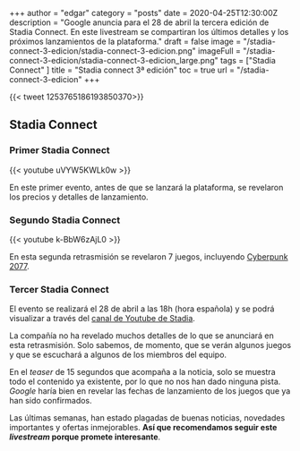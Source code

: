 +++
author = "edgar"
category = "posts"
date = 2020-04-25T12:30:00Z
description = "Google anuncia para el 28 de abril la tercera edición de Stadia Connect. En este livestream se compartiran los últimos detalles y los próximos lanzamientos de la plataforma."
draft = false
image = "/stadia-connect-3-edicion/stadia-connect-3-edicion.png"
imageFull = "/stadia-connect-3-edicion/stadia-connect-3-edicion_large.png"
tags = ["Stadia Connect" ]
title = "Stadia connect 3ª edición"
toc = true
url = "/stadia-connect-3-edicion"
+++
<div class="u-twitter">
  {{< tweet 1253765186193850370>}}
</div>

## Stadia Connect

### Primer Stadia Connect

<div class="u-youtube">
  {{< youtube uVYW5KWLk0w >}}
</div>

En este primer evento, antes de que se lanzará la plataforma, se revelaron los precios y detalles de lanzamiento.

### Segundo Stadia Connect 

<div class="u-youtube">
  {{< youtube k-BbW6zAjL0 >}}
</div>

En esta segunda retrasmisión se revelaron 7 juegos, incluyendo <a class="u-anchor" href=" /cyberpunk-2077"> Cyberpunk 2077</a>. 

### Tercer Stadia Connect

El evento se realizará el 28 de abril a las 18h (hora española) y se podrá visualizar a través del <a class="u-anchor" href="https://www.youtube.com/channel/UCQKyy9Wl7hsVn1BP7BC53Yg" target="_blank" rel="nofollow noopener">canal de Youtube de Stadia</a>.

La compañía no ha revelado muchos detalles de lo que se anunciará en esta retrasmisión.  Solo sabemos, de momento, que se verán algunos juegos y que se escuchará a algunos de los miembros del equipo.

En el _teaser_ de 15 segundos que acompaña a la noticia, solo se muestra todo el contenido ya existente, por lo que no nos han dado ninguna pista. _Google_ haría bien en revelar las fechas de lanzamiento de los juegos que ya han sido confirmados.

Las últimas semanas, han estado plagadas de buenas noticias, novedades importantes y ofertas inmejorables. **Así que recomendamos seguir este _livestream_ porque promete interesante**.


